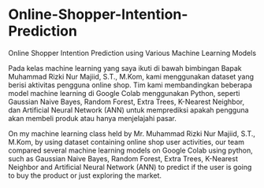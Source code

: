 # Online-Shopper-Intention-Prediction
Online Shopper Intention Prediction using Various Machine Learning Models

Pada kelas machine learning yang saya ikuti di bawah bimbingan Bapak Muhammad Rizki Nur Majiid, S.T., M.Kom, kami menggunakan dataset yang berisi aktivitas pengguna online shop. Tim kami membandingkan beberapa model machine learning di Google Colab menggunakan Python, seperti Gaussian Naive Bayes, Random Forest, Extra Trees, K-Nearest Neighbor, dan Artificial Neural Network (ANN) untuk memprediksi apakah pengguna akan membeli produk atau hanya menjelajahi pasar.

On my machine learning class held by Mr. Muhammad Rizki Nur Majiid, S.T., M.Kom, by using dataset containing online shop user activities, our team compared several machine learning models on Google Colab using python, such as Gaussian Naive Bayes, Random Forest, Extra Trees, K-Nearest Neighbor and Artificial Neural Network (ANN) to predict if the user is going to buy the product or just exploring the market.
